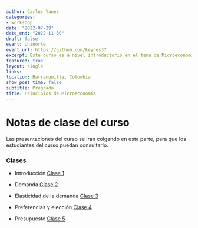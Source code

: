 ```yaml
---
author: Carlos Yanes
categories:
- workshop
date: "2022-07-29"
date_end: "2022-11-30"
draft: false
event: Uninorte
event_url: https://github.com/keynes37
excerpt: Este curso es a nivel introductorio en el tema de Microeconomía
featured: true
layout: single
links:
location: Barranquilla, Colombia
show_post_time: false
subtitle: Pregrado
title: Principios de Microeconomía
---
```


# Notas de clase del curso #

Las presentaciones del curso se iran colgando en esta parte, para que los estudiantes del curso puedan consultarlo.

### Clases ###

* Introducción [Clase 1](https://bb.githack.com/Keynes37/pmicroeconomics/raw/main/Files/Clase%201/Class1.html)

* Demanda [Clase 2](https://bb.githack.com/Keynes37/pmicroeconomics/raw/main/Files/Clase%202/Class2.html)

* Elasticidad de la demanda [Clase 3](https://bb.githack.com/Keynes37/pmicroeconomics/raw/main/Files/Clase%203/Clase-03.html)

* Preferencias y elección [Clase 4](https://bb.githack.com/Keynes37/pmicroeconomics/raw/main/Files/Clase%204/Clase04.html)

* Presupuesto [Clase 5](https://bb.githack.com/Keynes37/pmicroeconomics/raw/main/Files/Clase%205/Clase05.html)
